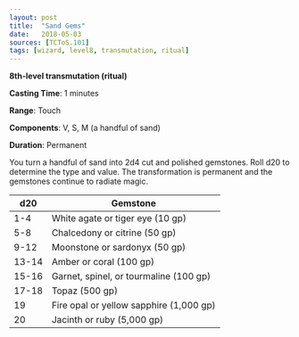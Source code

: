 ```yaml
---
layout: post
title:  "Sand Gems"
date:   2018-05-03
sources: [TCToS.101]
tags: [wizard, level8, transmutation, ritual]
---
```


**8th-level transmutation (ritual)**

**Casting Time**: 1 minutes

**Range**: Touch

**Components**: V, S, M (a handful of sand)

**Duration**: Permanent

You turn a handful of sand into 2d4 cut and polished gemstones. Roll d20 to determine the type and value. The transformation is permanent and the gemstones continue to radiate magic.

|	d20		|					Gemstone				|
|	--		|					--------				|
|	1-4		|	White agate or tiger eye (10 gp)		|
|	5-8		|	Chalcedony or citrine (50 gp)			|
|	9-12	|	Moonstone or sardonyx (50 gp)			|
|	13-14	|	Amber or coral (100 gp)					|
|	15-16	|	Garnet, spinel, or tourmaline (100 gp) 	|
|	17-18	|	Topaz (500 gp)							|
|	19		|	Fire opal or yellow sapphire (1,000 gp)	|
|	20		|	Jacinth or ruby (5,000 gp)				|